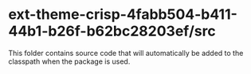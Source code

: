 # ext-theme-crisp-4fabb504-b411-44b1-b26f-b62bc28203ef/src

This folder contains source code that will automatically be added to the classpath when
the package is used.
